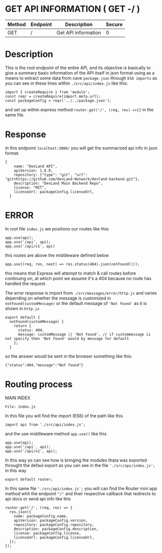 # GET API INFORMATION ( GET -/ )

| Method | Endpoint | Description | Secure |
| ------------- | ------------- | ----- | ------ |
| GET  | / | Get API information | 0 |

# Description

This is the root endpoint of the entire API, and its objective is basically to give a summary basic information of the API itself in json format using as a means to extract some data from cave ```package.json``` through ```ES6 imports``` as you can see in these lines within ```./src/api/index.js``` like this:
```
import { createRequire } from 'module';
const reqr = createRequire(import.meta.url);
const packageConfig = reqr('../../package.json');
```
and set up within express method ```router.get('/', (req, res) =>{}``` in the same file.

# Response

In this endpoint ```localhost:3000/``` you will get the summarized api info in json format.
```
{
    name: "DevLand API",
    apiVersion: 1.0.0,
    repository: {"type": "git", "url": "git+https://github.com/DevLand-Network/devland-backend.git"},
    description: "DevLand Main Backend Repo",
    license: "MIT",
    licenseUrl: packageConfig.licenseUrl,
  }
```

# ERROR

In root file ```index.js```  we positions our routes like this:
```
app.use(api);
app.use('/api', api);
app.use('/api/v1', api)
``` 
this routes are above the middleware defined below
``` 
app.use((req, res, next) => res.status(404).json(notFound()));
``` 
this means that Express will attempt to match & call routes before continuing on, at which point we 
assume it's a 404 because no route has handled the request.

The error response is import from ```./src/messages/error/http.js``` and varies depending on whether the message is customized in ```notFound(customMessage)``` or the default message of ```'Not found'``` as it is shown in ```http.js```
```
export default {
  notFound(customMessage) {
    return {
      status: 404,
      message: customMessage || 'Not found', // if custommessage is not specify then 'Not found' would by message for default
    };
  }
```

so the answer would be sent in the browser something like this:
```
{"status":404,"message":"Not found"}
```

# Routing process

MAIN INDEX



```File: index.js```

In this file you will find the import (ES6) of the path like this
```
import api from './src/api/index.js';
```

and the use middleware method ```app.use()``` like this
```
app.use(api);
app.use('/api', api);
app.use('/api/v1', api);
```

In this way yo can see how is bringing the modules thata was exported throught the defaul export as you can see in the file ```'./src/api/index.js';``` in this way
```
export default router;
```

In this same file ```'./src/api/index.js';``` you will can find the Router mini app method whit the endpoint ```"/"``` and their respective callback that redirects to api docs or send api info like this

```
router.get('/', (req, res) => {
  res.json({
    name: packageConfig.name,
    apiVersion: packageConfig.version,
    repository: packageConfig.repository,
    description: packageConfig.description,
    license: packageConfig.license,
    licenseUrl: packageConfig.licenseUrl,
  });
});
```

